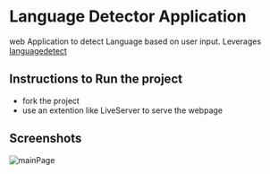 # Language Detector Application

web Application to detect Language based on user input. Leverages [languagedetect](https://www.npmjs.com/package/languagedetect)

## Instructions to Run the project

- fork the project
- use an extention like LiveServer to serve the webpage

## Screenshots

![mainPage](https://github.com/varun-jayakumar/Plain-Language-Detector/blob/screenshots/mainpage.jpg?raw=true)
